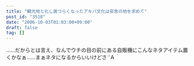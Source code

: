 ```yaml
---
title: "観光地と化し居づらくなったアキバ文化は安息の地を求めて"
post_id: "3518"
date: "2006-10-03T01:03:00+09:00"
draft: false
tag: []
---
```


……だからとは言え、なんでウチの目の前にある自販機にこんなネタアイテム置くかなぁ……まぁネタになるからいいけどさ 'Ａ｀
